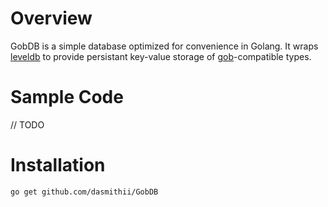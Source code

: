 # Overview
GobDB is a simple database optimized for convenience in Golang. It wraps [leveldb](https://github.com/basho/leveldb) to provide persistant key-value storage of [gob](http://golang.org/pkg/encoding/gob/)-compatible types.



# Sample Code
// TODO



# Installation
```
go get github.com/dasmithii/GobDB
```